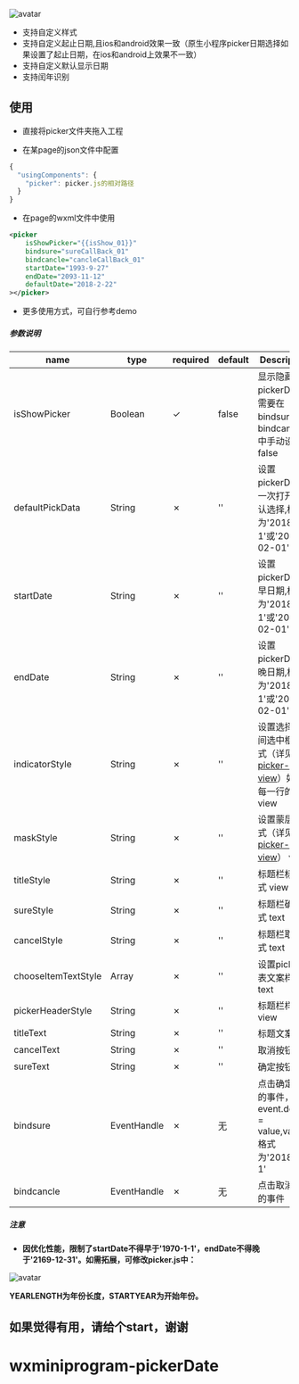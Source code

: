 ![avatar](http://thyrsi.com/t6/628/1544253510x2890171534.gif)

* 支持自定义样式
* 支持自定义起止日期,且ios和android效果一致（原生小程序picker日期选择如果设置了起止日期，在ios和android上效果不一致）
* 支持自定义默认显示日期
* 支持闰年识别

## 使用

* 直接将picker文件夹拖入工程
	
* 在某page的json文件中配置

```js
{
  "usingComponents": {
    "picker": picker.js的相对路径
  }
}
```
* 在page的wxml文件中使用

```xml
<picker
	isShowPicker="{{isShow_01}}"
	bindsure="sureCallBack_01"
	bindcancle="cancleCallBack_01"
	startDate="1993-9-27"
	endDate="2093-11-12"
	defaultDate="2018-2-22"
></picker>

```
* 更多使用方式，可自行参考demo

##### 参数说明

| name | type | required | default | Description |
| ------ | ------ | ------ | ------ |------ |
| isShowPicker | Boolean | ✓ | false | 显示隐藏pickerDate，需要在bindsure和bindcancle中手动设为false |
| defaultPickData | String | ✗ | '' | 设置pickerDate第一次打开时默认选择,格式为'2018-2-1'或'2018-02-01' |
| startDate | String | ✗ | '' | 设置pickerDate最早日期,格式为'2018-2-1'或'2018-02-01' |
| endDate | String | ✗ | '' | 设置pickerDate最晚日期,格式为'2018-2-1'或'2018-02-01' |
| indicatorStyle | String | ✗ | '' | 设置选择器中间选中框的样式（详见[picker-view](https://developers.weixin.qq.com/miniprogram/dev/component/picker-view.html)）如，每一行的高度 view |
| maskStyle | String | ✗ | '' | 设置蒙层的样式（详见[picker-view](https://developers.weixin.qq.com/miniprogram/dev/component/picker-view.html)） view |
| titleStyle | String | ✗ | '' | 标题栏标题样式  view |
| sureStyle | String | ✗ | '' | 标题栏确定样式  text |
| cancelStyle | String | ✗ | '' | 标题栏取消样式 text |
| chooseItemTextStyle | Array | ✗ | '' | 设置picker列表文案样式 text |
| pickerHeaderStyle | String | ✗ | '' | 标题栏样式 view |
| titleText | String | ✗ | '' | 标题文案 |
| cancelText | String | ✗ | '' | 取消按钮文案 |
| sureText | String | ✗ | '' | 确定按钮文案 |
| bindsure | EventHandle | ✗ | 无 | 点击确定触发的事件，event.detail = value,value格式为'2018-2-1' |
| bindcancle | EventHandle | ✗ | 无 | 点击取消触发的事件 |


##### 注意
 - **因优化性能，限制了startDate不得早于'1970-1-1'，endDate不得晚于'2169-12-31'。如需拓展，可修改picker.js中：**
 
 ![avatar](http://thyrsi.com/t6/629/1544280401x2890186194.jpg)
 
 **YEARLENGTH为年份长度，STARTYEAR为开始年份。**


 
## 如果觉得有用，请给个start，谢谢
# wxminiprogram-pickerDate
